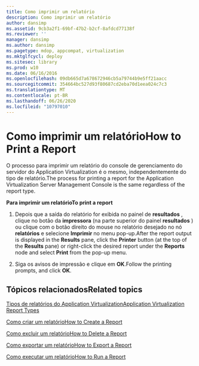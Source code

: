 ```yaml
---
title: Como imprimir um relatório
description: Como imprimir um relatório
author: dansimp
ms.assetid: 9cb3a2f1-69bf-47b2-b2cf-8afdcd77138f
ms.reviewer: ''
manager: dansimp
ms.author: dansimp
ms.pagetype: mdop, appcompat, virtualization
ms.mktglfcycl: deploy
ms.sitesec: library
ms.prod: w10
ms.date: 06/16/2016
ms.openlocfilehash: 09db665d7a678672946cb5a79744b9e5ff21aacc
ms.sourcegitcommit: 354664bc527d93f80687cd2eba70d1eea024c7c3
ms.translationtype: MT
ms.contentlocale: pt-BR
ms.lasthandoff: 06/26/2020
ms.locfileid: "10797010"
---
```

# <span data-ttu-id="ee69f-103">Como imprimir um relatório</span><span class="sxs-lookup"><span data-stu-id="ee69f-103">How to Print a Report</span></span>


<span data-ttu-id="ee69f-104">O processo para imprimir um relatório do console de gerenciamento do servidor do Application Virtualization é o mesmo, independentemente do tipo de relatório.</span><span class="sxs-lookup"><span data-stu-id="ee69f-104">The process for printing a report for the Application Virtualization Server Management Console is the same regardless of the report type.</span></span>

**<span data-ttu-id="ee69f-105">Para imprimir um relatório</span><span class="sxs-lookup"><span data-stu-id="ee69f-105">To print a report</span></span>**

1.  <span data-ttu-id="ee69f-106">Depois que a saída do relatório for exibida no painel de **resultados** , clique no botão da **impressora** (na parte superior do painel **resultados** ) ou clique com o botão direito do mouse no relatório desejado no nó **relatórios** e selecione **Imprimir** no menu pop-up.</span><span class="sxs-lookup"><span data-stu-id="ee69f-106">After the report output is displayed in the **Results** pane, click the **Printer** button (at the top of the **Results** pane) or right-click the desired report under the **Reports** node and select **Print** from the pop-up menu.</span></span>

2.  <span data-ttu-id="ee69f-107">Siga os avisos de impressão e clique em **OK**.</span><span class="sxs-lookup"><span data-stu-id="ee69f-107">Follow the printing prompts, and click **OK**.</span></span>

## <span data-ttu-id="ee69f-108">Tópicos relacionados</span><span class="sxs-lookup"><span data-stu-id="ee69f-108">Related topics</span></span>


[<span data-ttu-id="ee69f-109">Tipos de relatórios do Application Virtualization</span><span class="sxs-lookup"><span data-stu-id="ee69f-109">Application Virtualization Report Types</span></span>](application-virtualization-report-types.md)

[<span data-ttu-id="ee69f-110">Como criar um relatório</span><span class="sxs-lookup"><span data-stu-id="ee69f-110">How to Create a Report</span></span>](how-to-create-a-reportserver.md)

[<span data-ttu-id="ee69f-111">Como excluir um relatório</span><span class="sxs-lookup"><span data-stu-id="ee69f-111">How to Delete a Report</span></span>](how-to-delete-a-reportserver.md)

[<span data-ttu-id="ee69f-112">Como exportar um relatório</span><span class="sxs-lookup"><span data-stu-id="ee69f-112">How to Export a Report</span></span>](how-to-export-a-reportserver.md)

[<span data-ttu-id="ee69f-113">Como executar um relatório</span><span class="sxs-lookup"><span data-stu-id="ee69f-113">How to Run a Report</span></span>](how-to-run-a-reportserver.md)

 

 





